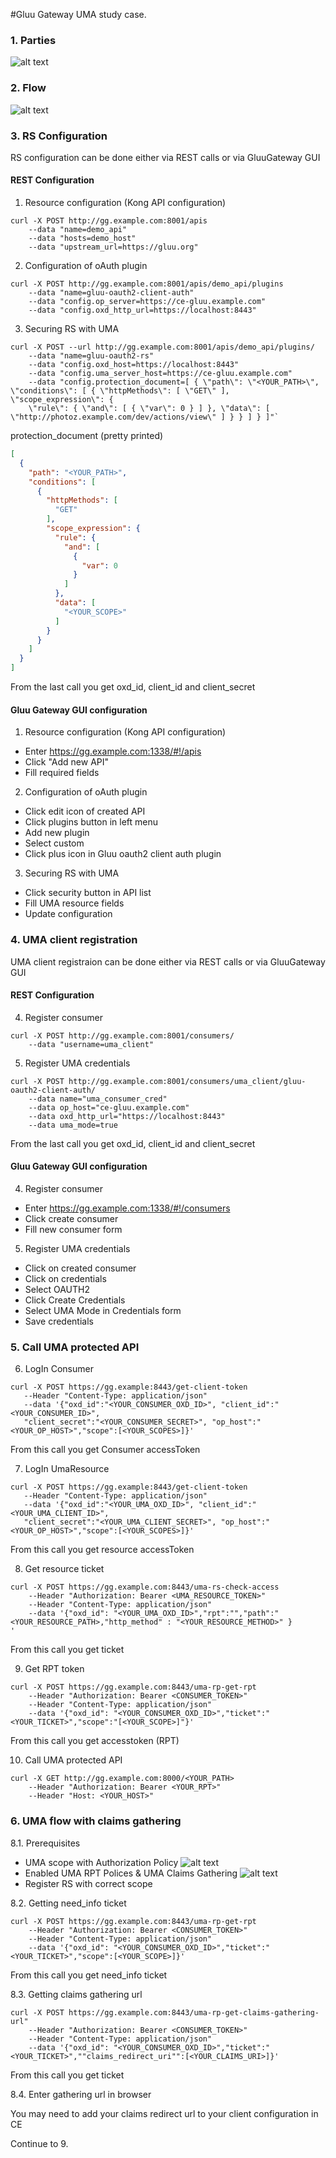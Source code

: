 #Gluu Gateway UMA study case.


### 1. Parties

![alt text](uma.png "Logo Title Text 1")

### 2. Flow
![alt text](flow.png "Logo Title Text 1")

### 3. RS Configuration
RS configuration can be done either via REST calls or via GluuGateway GUI
#### REST Configuration
1. Resource configuration (Kong API configuration)
````
curl -X POST http://gg.example.com:8001/apis 
    --data "name=demo_api" 
    --data "hosts=demo_host" 
    --data "upstream_url=https://gluu.org"
````

2. Configuration of oAuth plugin

````
curl -X POST http://gg.example.com:8001/apis/demo_api/plugins 
    --data "name=gluu-oauth2-client-auth" 
    --data "config.op_server=https://ce-gluu.example.com" 
    --data "config.oxd_http_url=https://localhost:8443"

````

3. Securing RS with UMA

````
curl -X POST --url http://gg.example.com:8001/apis/demo_api/plugins/ 
    --data "name=gluu-oauth2-rs" 
    --data "config.oxd_host=https://localhost:8443" 
    --data "config.uma_server_host=https://ce-gluu.example.com" 
    --data "config.protection_document=[ { \"path\": \"<YOUR_PATH>\", \"conditions\": [ { \"httpMethods\": [ \"GET\" ], \"scope_expression\": { 
    \"rule\": { \"and\": [ { \"var\": 0 } ] }, \"data\": [ \"http://photoz.example.com/dev/actions/view\" ] } } ] } ]"`
````

protection_document (pretty printed)
```json
[
  {
    "path": "<YOUR_PATH>",
    "conditions": [
      {
        "httpMethods": [
          "GET"
        ],
        "scope_expression": {
          "rule": {
            "and": [
              {
                "var": 0
              }
            ]
          },
          "data": [
            "<YOUR_SCOPE>"
          ]
        }
      }
    ]
  }
]
```
From the last call you get oxd_id, client_id and client_secret

#### Gluu Gateway GUI configuration
1. Resource configuration (Kong API configuration)
* Enter https://gg.example.com:1338/#!/apis
* Click "Add new API"
* Fill required fields

2. Configuration of oAuth plugin
* Click edit icon of created API
* Click plugins button in left menu
* Add new plugin
* Select custom
* Click plus icon in Gluu oauth2 client auth plugin

3. Securing RS with UMA
* Click security button in API list
* Fill UMA resource fields
* Update configuration

### 4. UMA client registration
UMA client registraion can be done either via REST calls or via GluuGateway GUI

#### REST Configuration
4. Register consumer
````
curl -X POST http://gg.example.com:8001/consumers/ 
    --data "username=uma_client"
````
5. Register UMA credentials
````
curl -X POST http://gg.example.com:8001/consumers/uma_client/gluu-oauth2-client-auth/ 
    --data name="uma_consumer_cred" 
    --data op_host="ce-gluu.example.com" 
    --data oxd_http_url="https://localhost:8443" 
    --data uma_mode=true
````
From the last call you get oxd_id, client_id and client_secret
#### Gluu Gateway GUI configuration
4. Register consumer
* Enter https://gg.example.com:1338/#!/consumers
* Click create consumer
* Fill new consumer form

5. Register UMA credentials
* Click on created consumer
* Click on credentials
* Select OAUTH2
* Click Create Credentials
* Select UMA Mode in Credentials form
* Save credentials


### 5. Call UMA protected API
6. LogIn Consumer
 ````
 curl -X POST https://gg.example:8443/get-client-token 
    --Header "Content-Type: application/json" 
    --data '{"oxd_id":"<YOUR_CONSUMER_OXD_ID>", "client_id":"<YOUR_CONSUMER_ID>", 
    "client_secret":"<YOUR_CONSUMER_SECRET>", "op_host":"<YOUR_OP_HOST>","scope":[<YOUR_SCOPES>]}'
 ````
 From this call you get Consumer accessToken

 7. LogIn UmaResource
 ````
 curl -X POST https://gg.example:8443/get-client-token 
    --Header "Content-Type: application/json" 
    --data '{"oxd_id":"<YOUR_UMA_OXD_ID>", "client_id":"<YOUR_UMA_CLIENT_ID>", 
    "client_secret":"<YOUR_UMA_CLIENT_SECRET>", "op_host":"<YOUR_OP_HOST>","scope":[<YOUR_SCOPES>]}'
 ````
From this call you get resource accessToken

8. Get resource ticket
  ````
  curl -X POST https://gg.example.com:8443/uma-rs-check-access
      --Header "Authorization: Bearer <UMA_RESOURCE_TOKEN>"
      --Header "Content-Type: application/json" 
      --data '{"oxd_id": "<YOUR_UMA_OXD_ID>","rpt":"","path":"<YOUR_RESOURCE_PATH>,"http_method" : "<YOUR_RESOURCE_METHOD>" }
'
  ````
 From this call you get ticket
  
9. Get RPT token
  ````
  curl -X POST https://gg.example.com:8443/uma-rp-get-rpt
      --Header "Authorization: Bearer <CONSUMER_TOKEN>"
      --Header "Content-Type: application/json" 
      --data '{"oxd_id": "<YOUR_CONSUMER_OXD_ID>","ticket":"<YOUR_TICKET>","scope":"[<YOUR_SCOPE>]"}'
````
From this call you get accesstoken (RPT)

10. Call UMA protected API
  ````
  curl -X GET http://gg.example.com:8000/<YOUR_PATH>
      --Header "Authorization: Bearer <YOUR_RPT>"
      --Header "Host: <YOUR_HOST>" 
````

### 6. UMA flow with claims gathering
8.1. Prerequisites 
* UMA scope with Authorization Policy 
![alt text](uma_scope.png "Logo Title Text 1")
* Enabled UMA RPT Polices & UMA Claims Gathering
![alt text](scripts.png "Logo Title Text 1")
* Register RS with correct scope

8.2. Getting need_info ticket
  ````
  curl -X POST https://gg.example.com:8443/uma-rp-get-rpt
      --Header "Authorization: Bearer <CONSUMER_TOKEN>"
      --Header "Content-Type: application/json" 
      --data '{"oxd_id": "<YOUR_CONSUMER_OXD_ID>","ticket":"<YOUR_TICKET>","scope":[<YOUR_SCOPE>]}'
````
From this call you get need_info ticket

8.3. Getting claims gathering url
  ````
  curl -X POST https://gg.example.com:8443/uma-rp-get-claims-gathering-url"
      --Header "Authorization: Bearer <CONSUMER_TOKEN>"
      --Header "Content-Type: application/json" 
      --data '{"oxd_id": "<YOUR_CONSUMER_OXD_ID>","ticket":"<YOUR_TICKET>",""claims_redirect_uri"":[<YOUR_CLAIMS_URI>]}'
````
From this call you get ticket

8.4. Enter gathering url in browser
    
You may need to add your claims redirect url to your client configuration in CE

Continue to 9.